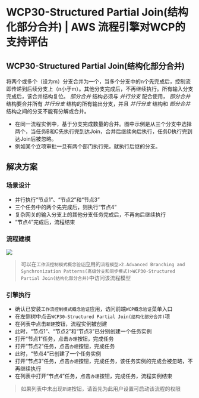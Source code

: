 # WCP30-Structured Partial Join(结构化部分合并) | AWS 流程引擎对WCP的支持评估

## WCP30-Structured Partial Join(结构化部分合并)

将两个或多个（设为m）分支合并为一个，当多个分支中的n个先完成后，控制流即传递到后续分支上（n小于m）。其他分支完成后，不再继续执行。所有输入分支完成后，该合并结构复位。 _部分合并_ 结构必须与 _并行分支_ 配合使用， _部分合并_ 结构要合并所有 _并行分支_ 结构的所有输出分支，并且 _并行分支_ 结构和 _部分合并_ 结构之间的分支不能有分解或合并。

  * 在同一流程实例中，基于分支完成数量的合并。图中示例是从三个分支中选择两个，当任务B和C先执行完到达Join，合并后继续向后执行，任务D执行完到达Join后被忽略。
  * 例如某个立项审批一旦有两个部门执行完，就执行后继的分支。

## 解决方案

### 场景设计

  * 并行执行“节点1”、“节点2”和“节点3”
  * 三个任务中的两个先完成后，则执行“节点4”
  * 复杂网关的输入分支上的其他分支任务完成后，不再向后继续执行
  * “节点4”完成后，流程结束

### 流程建模

![](https://docs.awspaas.com/reference-guide/aws-paas-wcp-reference-guide/part2/wcp30-process-model.png)

> 可以在`工作流控制模式概念验证`应用的`流程模型>2.Advanced Branching and Synchronization Patterns(高级分支和同步模式)>WCP30-Structured Partial Join(结构化部分合并)`中访问该流程模型

### 引擎执行

  * 确认已安装`工作流控制模式概念验证`应用，访问前端`WCP概念验证`菜单入口
  * 在左侧树中点击`WCP30-Structured Partial Join(结构化部分合并)`项
  * 在列表中点击`新建`按钮，流程实例被创建
  * 此时，“节点1”、“节点2”和“节点3”已分别创建一个任务实例
  * 打开“节点1”任务，点击`办理`按钮，完成任务
  * 打开“节点2”任务，点击`办理`按钮，完成任务
  * 此时，“节点4”已创建了一个任务实例
  * 打开“节点3”任务，点击`办理`按钮，完成任务，该任务实例的完成会被忽略，不再继续执行
  * 在列表中打开“节点4”任务，点击`办理`按钮，完成任务，流程实例结束

> 如果列表中未出现`新建`按钮，请首先为此用户设置可启动该流程的权限